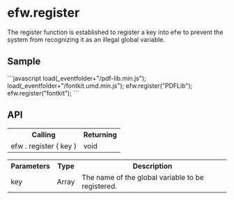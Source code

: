 <H1>efw.register</H1>

The register function is established to register a key into efw 
to prevent the system from recognizing it as an illegal global variable.
<h2>Sample</h2>
```javascript
load(_eventfolder+"/pdf-lib.min.js");
load(_eventfolder+"/fontkit.umd.min.js");
efw.register("PDFLib");
efw.register("fontkit");
```

<h2>API</h2>

<table>
<tr><th>Calling</th><th>Returning</th></tr>
<tr><td>efw . register ( key )</td><td>void</td></tr>
</table>


<table>
<tr><th>Parameters</th><th>Type</th><th>Description</th></tr>
<tr><td>key</td><td>Array</td><td>The name of the global variable to be registered.</td></tr>
</table>
